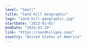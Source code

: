 ```yaml
---
level: "Small"
title: "Sand Hill Geographic"
logo: "sand-hill-geographic.jpg"
startDate: "2023-01-01"
endDate: "2024-02-29"
link: "https://sandhillgeo.com/"
country: "United States of America"
---
```

